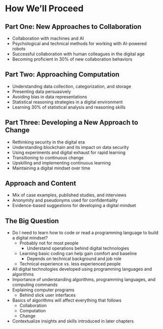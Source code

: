 # How We’ll Proceed

## Part One: New Approaches to Collaboration

- Collaboration with machines and AI
- Psychological and technical methods for working with AI-powered robots
- Successful collaboration with human colleagues in the digital age
- Becoming proficient in 30% of new collaboration behaviors

## Part Two: Approaching Computation

- Understanding data collection, categorization, and storage
- Presenting data persuasively
- Avoiding bias in data representations
- Statistical reasoning strategies in a digital environment
- Learning 30% of statistical analysis and reasoning skills

## Part Three: Developing a New Approach to Change

- Rethinking security in the digital era
- Understanding blockchain and its impact on data security
- Using experiments and digital exhaust for rapid learning
- Transitioning to continuous change
- Upskilling and implementing continuous learning
- Maintaining a digital mindset over time

## Approach and Content

- Mix of case examples, published studies, and interviews
- Anonymity and pseudonyms used for confidentiality
- Evidence-based suggestions for developing a digital mindset

## The Big Question

- Do I need to learn how to code or read a programming language to build a digital mindset?
  - Probably not for most people
    - Understand operations behind digital technologies
  - Learning basic coding can help gain comfort and baseline
    - Depends on technical background and job role
  - Technical experience vs. less experienced people
- All digital technologies developed using programming languages and algorithms
- Importance of understanding algorithms, programming languages, and computing commands
- Explaining computer programs
  - Behind slick user interfaces
- Basics of algorithms will affect everything that follows
  - Collaboration
  - Computation
  - Change
- Contextualize insights and skills introduced in later chapters

